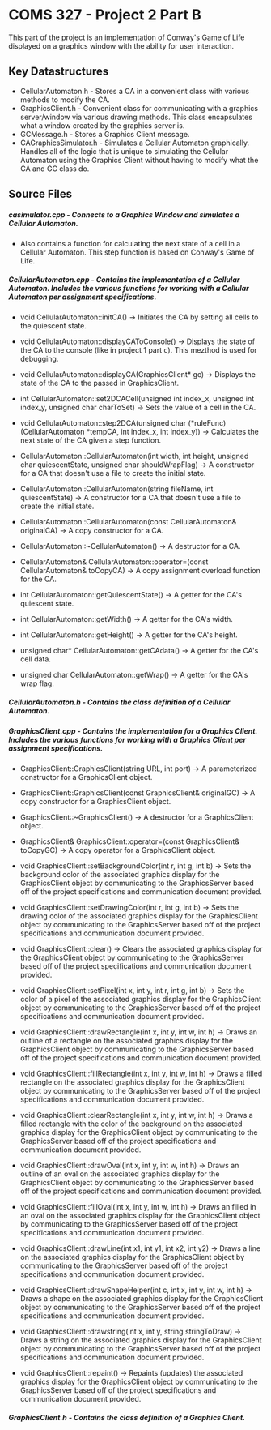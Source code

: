 # COMS 327 - Project 2 Part B
This part of the project is an implementation of Conway's Game of Life displayed on a graphics window with the ability for user interaction.

## Key Datastructures

- CellularAutomaton.h - Stores a CA in a convenient class with various methods to modify the CA.
- GraphicsClient.h - Convenient class for communicating with a graphics server/window via various drawing methods. This class encapsulates what a window created by the graphics server is.
- GCMessage.h - Stores a Graphics Client message.
- CAGraphicsSimulator.h - Simulates a Cellular Automaton graphically. Handles all of the logic that is unique to simulating the Cellular Automaton using the Graphics Client without having to modify what the CA and GC class do.

## Source Files
##### casimulator.cpp - Connects to a Graphics Window and simulates a Cellular Automaton.

- Also contains a function for calculating the next state of a cell in a Cellular Automaton. This step function is based on Conway's Game of Life.

##### CellularAutomaton.cpp - Contains the implementation of a Cellular Automaton. Includes the various functions for working with a Cellular Automaton per assignment specifications.

- void CellularAutomaton::initCA() -> Initiates the CA by setting all cells to the quiescent state.

- void CellularAutomaton::displayCAToConsole() -> Displays the state of the CA to the console (like in project 1 part c). This mezthod is used for debugging.

- void CellularAutomaton::displayCA(GraphicsClient* gc) -> Displays the state of the CA to the passed in GraphicsClient.

- int CellularAutomaton::set2DCACell(unsigned int index_x, unsigned int index_y, unsigned char charToSet) -> Sets the value of a cell in the CA.

- void CellularAutomaton::step2DCA(unsigned char (*ruleFunc)(CellularAutomaton *tempCA, int index_x, int index_y)) -> Calculates the next state of the CA given a step function.

- CellularAutomaton::CellularAutomaton(int width, int height, unsigned char quiescentState, unsigned char shouldWrapFlag) -> A constructor for a CA that doesn't use a file to create the initial state.

- CellularAutomaton::CellularAutomaton(string fileName, int quiescentState) -> A constructor for a CA that doesn't use a file to create the initial state.

- CellularAutomaton::CellularAutomaton(const CellularAutomaton& originalCA) -> A copy constructor for a CA.

- CellularAutomaton::~CellularAutomaton() -> A destructor for a CA.

- CellularAutomaton& CellularAutomaton::operator=(const CellularAutomaton& toCopyCA) -> A copy assignment overload function for the CA.

- int CellularAutomaton::getQuiescentState() -> A getter for the CA's quiescent state.

- int CellularAutomaton::getWidth() -> A getter for the CA's width.

- int CellularAutomaton::getHeight() -> A getter for the CA's height.

- unsigned char* CellularAutomaton::getCAdata() -> A getter for the CA's cell data.

- unsigned char CellularAutomaton::getWrap() -> A getter for the CA's wrap flag.

##### CellularAutomaton.h - Contains the class definition of a Cellular Automaton.

##### GraphicsClient.cpp - Contains the implementation for a Graphics Client. Includes the various functions for working with a Graphics Client per assignment specifications.

- GraphicsClient::GraphicsClient(string URL, int port) -> A parameterized constructor for a GraphicsClient object.

- GraphicsClient::GraphicsClient(const GraphicsClient& originalGC) -> A copy constructor for a GraphicsClient object.

- GraphicsClient::~GraphicsClient() -> A destructor for a GraphicsClient object.

- GraphicsClient& GraphicsClient::operator=(const GraphicsClient& toCopyGC) -> A copy operator for a GraphicsClient object.

- void GraphicsClient::setBackgroundColor(int r, int g, int b) -> Sets the background color of the associated graphics display for the GraphicsClient object by communicating to the GraphicsServer based off of the project specifications and communication document provided.

- void GraphicsClient::setDrawingColor(int r, int g, int b) -> Sets the drawing color of the associated graphics display for the GraphicsClient object by communicating to the GraphicsServer based off of the project specifications and communication document provided.

- void GraphicsClient::clear() -> Clears the associated graphics display for the GraphicsClient object by communicating to the GraphicsServer based off of the project specifications and communication document provided.

- void GraphicsClient::setPixel(int x, int y, int r, int g, int b) -> Sets the color of a pixel of the associated graphics display for the GraphicsClient object by communicating to the GraphicsServer based off of the project specifications and communication document provided.

- void GraphicsClient::drawRectangle(int x, int y, int w, int h)  -> Draws an outline of a rectangle on the associated graphics display for the GraphicsClient object by communicating to the GraphicsServer based off of the project specifications and communication document provided.

- void GraphicsClient::fillRectangle(int x, int y, int w, int h) -> Draws a filled rectangle on the associated graphics display for the GraphicsClient object by communicating to the GraphicsServer based off of the project specifications and communication document provided.

- void GraphicsClient::clearRectangle(int x, int y, int w, int h) -> Draws a filled rectangle with the color of the background on the associated graphics display for the GraphicsClient object by communicating to the GraphicsServer based off of the project specifications and communication document provided.

- void GraphicsClient::drawOval(int x, int y, int w, int h) -> Draws an outline of an oval on the associated graphics display for the GraphicsClient object by communicating to the GraphicsServer based off of the project specifications and communication document provided.

- void GraphicsClient::fillOval(int x, int y, int w, int h) -> Draws an filled in an oval on the associated graphics display for the GraphicsClient object by communicating to the GraphicsServer based off of the project specifications and communication document provided.

- void GraphicsClient::drawLine(int x1, int y1, int x2, int y2) -> Draws a line on the associated graphics display for the GraphicsClient object by communicating to the GraphicsServer based off of the project specifications and communication document provided.

- void GraphicsClient::drawShapeHelper(int c, int x, int y, int w, int h) -> Draws a shape on the associated graphics display for the GraphicsClient object by communicating to the GraphicsServer based off of the project specifications and communication document provided.

- void GraphicsClient::drawstring(int x, int y, string stringToDraw) -> Draws a string on the associated graphics display for the GraphicsClient object by communicating to the GraphicsServer based off of the project specifications and communication document provided.

- void GraphicsClient::repaint() -> Repaints (updates) the associated graphics display for the GraphicsClient object by communicating to the GraphicsServer based off of the project specifications and communication document provided.

##### GraphicsClient.h - Contains the class definition of a Graphics Client.
